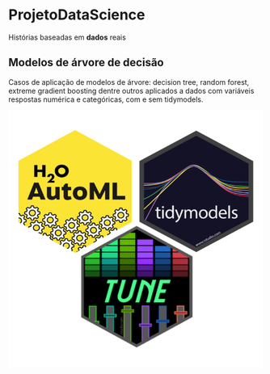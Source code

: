 # ProjetoDataScience
Histórias baseadas em **dados** reais
## Modelos de árvore de decisão
Casos de aplicação de modelos de árvore: decision tree, random forest, extreme gradient boosting dentre outros aplicados a dados com variáveis respostas numérica e categóricas, com e sem tidymodels.

![Tidymodels](https://github.com/LuizAlmeida71/ProjetoDataScience/blob/main/tuning3.png)



